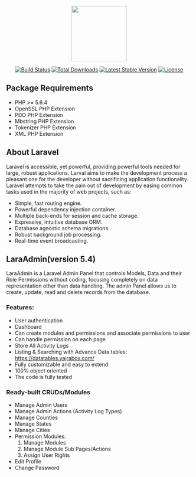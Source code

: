 <p align="center"><a href="http://www.phpdots.com" target="_blank"><img width="150"src="https://www.phpdots.com/wp-content/uploads/2017/09/logo-color-change.png"></a>
</p>

<p align="center">
<a href="https://travis-ci.org/laravel/framework"><img src="https://travis-ci.org/laravel/framework.svg" alt="Build Status"></a>
<a href="https://packagist.org/packages/laravel/framework"><img src="https://poser.pugx.org/laravel/framework/d/total.svg" alt="Total Downloads"></a>
<a href="https://packagist.org/packages/laravel/framework"><img src="https://poser.pugx.org/laravel/framework/v/stable.svg" alt="Latest Stable Version"></a>
<a href="https://packagist.org/packages/laravel/framework"><img src="https://poser.pugx.org/laravel/framework/license.svg" alt="License"></a>
</p>

## Package Requirements

- PHP >= 5.6.4
- OpenSSL PHP Extension
- PDO PHP Extension
- Mbstring PHP Extension
- Tokenizer PHP Extension
- XML PHP Extension


## About Laravel

Laravel is accessible, yet powerful, providing powerful tools needed for large, robust applications. Larval aims to make the development process a pleasant one for the developer without sacrificing application functionality. Laravel attempts to take the pain out of development by easing common tasks used in the majority of web projects, such as:

- Simple, fast routing engine.
- Powerful dependency injection container.
- Multiple back-ends for session and cache storage.
- Expressive, intuitive database ORM.
- Database agnostic schema migrations.
- Robust background job processing.
- Real-time event broadcasting.

## LaraAdmin(version 5.4)

LaraAdmin is a Laravel Admin Panel that controls Models, Data and their Role Permissions without coding, focusing completely on data representation other than data handling. The admin Panel allows us to create, update, read and delete records from the database.

### Features:

- User authentication
- Dashboard
- Can create modules and permissions and associate permissions to user
- Can handle permission on each page
- Store All Activity Logs
- Listing & Searching with Advance Data tables: https://datatables.yajrabox.com/
- Fully customizable and easy to extend
- 100% object oriented
- The code is fully tested

### Ready-built CRUDs/Modules

- Manage Admin Users
- Manage Admin Actions (Activity Log Types)
- Manage Counties
- Manage States
- Manage Cities	
- Permission Modules:
	1. Manage Modules
	2. Manage Module Sub Pages/Actions
	3. Assign User Rights
- Edit Profile	
- Change Password

